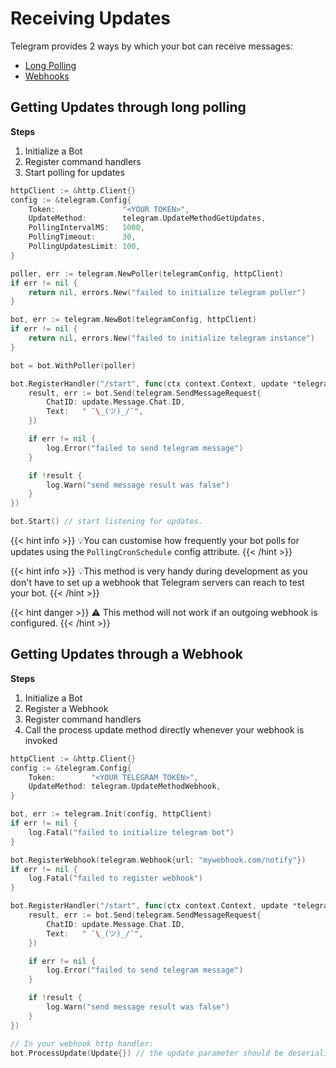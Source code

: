 # Receiving Updates

Telegram provides 2 ways by which your bot can receive messages:

- [Long Polling](https://core.telegram.org/bots/api#getupdates)
- [Webhooks](https://core.telegram.org/bots/api#setwebhook)

## Getting Updates through long polling
**Steps**
1. Initialize a Bot
2. Register command handlers
3. Start polling for updates

```go
httpClient := &http.Client{}
config := &telegram.Config{
    Token:               "<YOUR TOKEN>",
    UpdateMethod:        telegram.UpdateMethodGetUpdates,
    PollingIntervalMS:   1000,
    PollingTimeout:      30,
    PollingUpdatesLimit: 100,
}

poller, err := telegram.NewPoller(telegramConfig, httpClient)
if err != nil {
    return nil, errors.New("failed to initialize telegram poller")
}

bot, err := telegram.NewBot(telegramConfig, httpClient)
if err != nil {
    return nil, errors.New("failed to initialize telegram instance")
}

bot = bot.WithPoller(poller)

bot.RegisterHandler("/start", func(ctx context.Context, update *telegram.Update) {
    result, err := bot.Send(telegram.SendMessageRequest{
        ChatID: update.Message.Chat.ID,
        Text:   " ¯\_(ツ)_/¯",
    })

    if err != nil {
        log.Error("failed to send telegram message")
    }

    if !result {
        log.Warn("send message result was false")
    }
})

bot.Start() // start listening for updates.
```

{{< hint info >}}
💡You can customise how frequently your bot polls for updates using the `PollingCronSchedule` config attribute.
{{< /hint >}}

{{< hint info >}}
💡This method is very handy during development as you don't have to set up a webhook that Telegram servers can reach
to test your bot.
{{< /hint >}}

{{< hint danger >}}
⚠️ This method will not work if an outgoing webhook is configured.
{{< /hint >}}


## Getting Updates through a Webhook 
**Steps**
1. Initialize a Bot
2. Register a Webhook
3. Register command handlers
4. Call the process update method directly whenever your webhook is invoked

```go
httpClient := &http.Client{}
config := &telegram.Config{
    Token:        "<YOUR TELEGRAM TOKEN>",
    UpdateMethod: telegram.UpdateMethodWebhook,
}

bot, err := telegram.Init(config, httpClient)
if err != nil {
    log.Fatal("failed to initialize telegram bot")
}

bot.RegisterWebhook(telegram.Webhook{url: "mywebhook.com/notify"})
if err != nil {
    log.Fatal("failed to register webhook")
}

bot.RegisterHandler("/start", func(ctx context.Context, update *telegram.Update) {
    result, err := bot.Send(telegram.SendMessageRequest{
        ChatID: update.Message.Chat.ID,
        Text:   " ¯\_(ツ)_/¯",
    })

    if err != nil {
        log.Error("failed to send telegram message")
    }

    if !result {
        log.Warn("send message result was false")
    }
})

// In your webhook http handler:
bot.ProcessUpdate(Update{}) // the update parameter should be deserialized from the request body.
```
